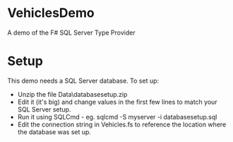 VehiclesDemo
============

A demo of the F# SQL Server Type Provider

Setup
=====

This demo needs a SQL Server database.  To set up:

- Unzip the file Data\databasesetup.zip
- Edit it (it's big) and change values in the first few lines to match your SQL Server setup.
- Run it using SQLCmd - eg. sqlcmd -S myserver -i databasesetup.sql
- Edit the connection string in Vehicles.fs to reference the location where the database was set up.
